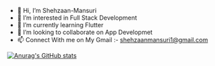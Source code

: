 - 👋 Hi, I’m Shehzaan-Mansuri
- 👀 I’m interested in Full Stack Development
- 🌱 I’m currently learning Flutter
- 💞️ I’m looking to collaborate on App Developmet
- 📫 Connect With me on My Gmail :- shehzaanmansuri1@gmail.com


[![Anurag's GitHub stats](https://github-readme-stats.vercel.app/api?username=Shehzaan-Mansuri)](https://github.com/anuraghazra/github-readme-stats)
